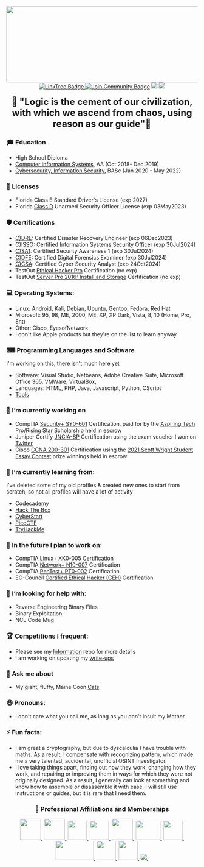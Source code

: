 <!--
**CodebenderCate/CodebenderCate** is a ✨ _special_ ✨ repository because its `README.md` (this file) appears on your GitHub profile.
-->

<div id="header" align="center">
  <img src="https://pbs.twimg.com/profile_banners/1354693430530756608/1651351984/1500x500" height="200" width="750"/>
</div> 
<div align="center">
<a href="https://linktr.ee/Codebender_cate">
    <img src="https://img.shields.io/badge/LinkTree-darkgreen?style=flat&logoColor=Green" alt="LinkTree Badge"/>
  </a>
<a href="https://discord.gg/24GeESzzrx"><img src="https://img.shields.io/discord/733027681184251937.svg?style=flat&label=Join%20Community&color=7289DA" alt="Join Community Badge"/></a>
<a href="https://twitter.com/Codebender_Cate" ><img src="https://img.shields.io/twitter/follow/Codebender_Cate.svg?style=social" /></a>
<a href="https://instagram.com/Codebender.Cate" ><img src="https://img.shields.io/badge/Instagram-white?style=for-the-badge&logo=instagram&logoColor=E4405F&style=social"/></a>
  <br></br>
  <font size="+2">
  <b>🖖 "Logic is the cement of our civilization, with which we ascend from chaos, using reason as our guide"🖖</b>
  </font>
</div>

### 🎓 Education
- High School Diploma
- [Computer Information Systems](https://pensacolastate.smartcatalogiq.com/2018-2019/Catalog/Academic-Programs/Associate-in-Arts-Program/Associate-in-Arts-Programs-of-Study/Computer-Information-Systems-Advising-Track), AA (Oct 2018- Dec 2019)
- [Cybersecurity, Information Security](https://pensacolastate.smartcatalogiq.com/2020-2021/Catalog/Programs-of-Study/Baccalaureate-Degrees/Baccalaureate-Degree-Programs/BAS-Cybersecurity), BASc (Jan 2020 - May 2022)

### 💼 Licenses
- Florida Class E Standard Driver's License (exp 2027)
- Florida [Class D](https://licensing.freshfromflorida.com/access/individual.aspx?TYPE=INDIVIDUAL&CATEGORY=D%20&COUNTY=09&LICENSE=D%201829380&STATUS=IND_DETAIL) Unarmed Security Officer License (exp 03May2023)

### 🛡️ Certifications
- [C)DRE](https://drive.google.com/file/d/1q4SJhJxGPgoTHJmcXNeK-Skjn7QshvXe/view): Certified Disaster Recovery Engineer (exp 06Dec2023)
- [C)ISSO](https://drive.google.com/file/d/1Z4lmvVrABiW3DgxazZX7M4DJzorUqEQU/view): Certified Information Systems Security Officer (exp 30Jul2024)
- [C)SA1](https://drive.google.com/file/d/1PoYAVuy9x_3r3ubw7jWCRP4ubokIpBTn/view): Certified Security Awareness 1 (exp 30Jul2024)
- [C)DFE](https://drive.google.com/file/d/1-_p67ouIrKnVYdgggeQcNkhHrTuyvfbU/view): Certified Digital Forensics Examiner (exp 30Jul2024)
- [C)CSA](https://drive.google.com/file/d/1A_57y7av1TWd7O-_0nvBvo2IAbYEuzVl/view): Certified Cyber Security Analyst (exp 24Oct2024)
- TestOut [Ethical Hacker Pro](https://certification.testout.com/verifycert?certificateId=6-2C6-LRQPV) Certification (no exp)
- TestOut [Server Pro 2016: Install and Storage](https://certification.testout.com/verifycert?certificateId=6-2C6-9A29P) Certification (no exp)

### 💻 Operating Systems:
- Linux: Android, Kali, Debian, Ubuntu, Gentoo, Fedora, Red Hat
- Microsoft: 95, 98, ME, 2000, ME, XP, XP Dark, Vista, 8, 10 (Home, Pro, Ent)
- Other: Cisco, EyesofNetwork
- I don't like Apple products but they're on the list to learn anyway.

### ⌨ Programming Languages and Software
I'm working on this, there isn't much here yet
- Software: Visual Studio, Netbeans, Adobe Creative Suite, Microsoft Office 365, VMWare, VirtualBox,
- Languages: HTML, PHP, Java, Javascript, Python, CScript
- [Tools](https://github.com/CodebenderCate/Hacking-Tools)

### 🔭 I’m currently working on
- CompTIA [Security+ SY0-601](https://www.comptia.org/certifications/security) Certification, paid for by the [Aspiring Tech Pro/Rising Star Scholarship](https://www.comptia.org/newsroom/2021/04/23/comptia-opens-new-round-of-aspiring-tech-pro-scholarship-awards-announces-most-recent-winners) held in escrow
- Juniper Certify [JNCIA-SP](https://www.juniper.net/us/en/training/certification/tracks/service-provider-routing-switching/jncis-sp.html) Certification using the exam voucher I won on [Twitter](https://twitter.com/JBizzle703/status/1539744190258708480)
- Cisco [CCNA 200-301](https://www.cisco.com/c/en/us/training-events/training-certifications/certifications/associate/ccna.html) Certification using the [2021 Scott Wright Student Essay Contest](ttps://www.nisod.org/2021-student-essay-winner-allison-c-dugas/) prize winnings held in escrow

### 🌱 I’m currently learning from: 
I've deleted some of my old profiles & created new ones to start from scratch, so not all profiles will have a lot of activity
- [Codecademy](https://www.codecademy.com/profiles/Codebender_Cate)
- [Hack The Box](https://app.hackthebox.com/profile/overview)
- [CyberStart](https://play.cyberstart.com/)
- [PicoCTF](https://play.picoctf.org/users/Codebender_Cate)
- [TryHackMe](https://tryhackme.com/p/CodebenderCate)

### 🔮 In the future I plan to work on:
- CompTIA [Linux+ XK0-005](https://www.comptia.org/certifications/linux) Certification
- CompTIA [Network+ N10-007](https://www.comptia.org/certifications/network) Certification
- CompTIA [PenTest+ PT0-002](https://www.comptia.org/certifications/pentest) Certification
- EC-Council [Certified Ethical Hacker (CEH)](https://iclass.eccouncil.org/our-courses/certified-ethical-hacker-ceh/?utm_source=ecc-menu&utm_medium=eccreferral&utm_campaign=ceh-course-page#train) Certification

### 🤔 I’m looking for help with:
- Reverse Engineering Binary Files
- Binary Exploitation
- NCL Code Mug

### 🏆 Competitions I frequent:
- Please see my [Information](https://github.com/CodebenderCate/Cybersecurity-Information/blob/main/Collegiate%20Cyber%20Competitions.md/) repo for more details
- I am working on updating my [write-ups](https://github.com/CodebenderCate/Write-Ups)

### 💬 Ask me about
- My giant, fluffy, Maine Coon [Cats](https://www.instagram.com/shadow.and.kira/)

### 😄 Pronouns:
- I don't care what you call me, as long as you don't insult my Mother

### ⚡ Fun facts:
- I am great a cryptography, but due to dyscalculia I have trouble with maths. As a result, I compensate with recognizing pattern, which made me a very talented, accidental, unofficial OSINT investigator.
- I love taking things apart, finding out how they work, changing how they work, and repairing or improving them in ways for which they were not originally designed. As a result, I generally can look at something and know how to assemble or disassemble it with ease. I will still use instructions or guides, but it is rare that I need them.
</div>

<div align="center">

### 🤝 Professional Affiliations and Memberships

</div>

<div align="center">
  <a href="https://www.pensacolastate.edu/academics/robinson-honors-program/"><img src="https://scontent-atl3-1.xx.fbcdn.net/v/t1.6435-9/69058936_482861418945203_3076606265216991232_n.jpg?_nc_cat=102&ccb=1-7&_nc_sid=09cbfe&_nc_ohc=tR_SPjgAZYwAX80fRGy&tn=qQJ7My6ER6c3jkRy&_nc_ht=scontent-atl3-1.xx&oh=00_AT9mRcIKAYOXwDqqf8P0lZin34lFZXzFvdr1HrbIY_5Jlg&oe=630E564A" width="55" height="55"/>&nbsp;</a>
  <a href="https://www.comptia.org/membership"><img src="https://scontent-atl3-1.xx.fbcdn.net/v/t1.18169-9/13413757_10154248266969137_743182252710343124_n.jpg?_nc_cat=104&ccb=1-7&_nc_sid=09cbfe&_nc_ohc=kaqZFFH28cgAX-uuC6s&_nc_ht=scontent-atl3-1.xx&oh=00_AT-z0qyxjGoPEdzbsG7LQMpVqB3kos5U3HFnE66HDBRuww&oe=630BBC47" width="55" height="55"/>&nbsp;</a>
  <a href="https://www.wicysmilitary.org/"><img src="https://scontent-atl3-1.xx.fbcdn.net/v/t39.30808-6/269386094_125380009952295_2251827549635529207_n.png?_nc_cat=104&ccb=1-7&_nc_sid=09cbfe&_nc_ohc=7ulm-O1BtUoAX-f6zn-&_nc_ht=scontent-atl3-1.xx&oh=00_AT_VKwLvxKFZXjg8FSZs5xEGyjz8MaU_9b6ta1VFfMfCJg&oe=62ECFF2D" width="50" height="50"/>&nbsp;</a>
  <a href="https://www.issa.org/?fbclid=IwAR0u-uLN4q5K6S9udjjQHVREsP5sbEu6kk4-TPQ9MGpEuYvuLBwquIqCJBY"><img src="https://www.brighttalk.com/wp-content/uploads/2019/07/ISSA-icon.png" width="50" height="50"/>&nbsp;</a>
  <a href="https://pensacola.afceachapters.org/"><img src="https://fweda-75c5.kxcdn.com/wp-content/uploads/2022/03/AFCEA-Blue-Angels-LOGO-Good-223x300.png" width="55" height="55"/>&nbsp;</a>
  <a href="https://swe.org/"><img src="https://upload.wikimedia.org/wikipedia/en/thumb/0/0e/Society_of_Women_Engineers_logo.svg/1200px-Society_of_Women_Engineers_logo.svg.png" width="65" height="50"/>&nbsp;</a>
  <a href="https://womenscyberjutsu.org/default.aspx"><img src="https://res.cloudinary.com/crunchbase-production/image/upload/c_lpad,f_auto,q_auto:eco,dpr_1/v1499839703/hmhusxn7z5m1nqjgjlet.png" width="50" height="50"/>&nbsp;</a>
    <a href="https://engage.isaca.org/tallahasseechapter/home"><img src="https://scontent-atl3-1.xx.fbcdn.net/v/t1.18169-9/307375_351645314944994_217829006_n.png?_nc_cat=104&ccb=1-7&_nc_sid=e3f864&_nc_ohc=lPCqAmv1rDsAX_5HLIO&tn=qQJ7My6ER6c3jkRy&_nc_ht=scontent-atl3-1.xx&oh=00_AT_fGZmUP9XS7Q9wL5dza-FqqMuGpR3yFWyfV_1HMSLZqw&oe=630B6422" width="100" height="50"/>&nbsp;</a>
  <a href="https://engage.isaca.org/tallahasseechapter/sheleadstech"><img src="https://mlsvc01-prod.s3.amazonaws.com/6b88b23a201/97a4950f-7db5-45f7-bf44-b3b7675b97a5.png?ver=1547501129000" width="50" height="50"/>&nbsp;</a>
    <a href="https://www.ndia.org/"><img src="https://countdowntoveteransday.info/images/logos/NDIA_seal.jpg" width="50" height="50"/>&nbsp;</a>
  <a href="https://www.ndia.org/about/affiliates"><img src="https://www.ndia.org/-/media/sites/ndia/about/2022_affiliate_logos_print_only.ashx"/>&nbsp;
</div></a>
